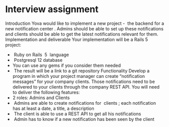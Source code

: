 # Interview assignment
Introduction
Yova would like to implement a new project - ​ the backend for a new notification center​ . Admins should be able to
set up these notifications and clients should be able to get the latest notifications relevant for them.
Implementation and deliverable
Your implementation will be a Rails 5 project:
- ​ Ruby on Rails​ ​ 5 ​ language
- ​ Postgresql 12​ database
- You can use any gems if you consider them needed
- ​ The result​ will be a link to a git repository
Functionality
Develop a program in which your project manager can create “notification messages” for your company clients.
Those notifications need to be delivered to your clients through the company REST API.
You will need to deliver the following features:
- 2 roles: Admins and Clients
- ​ Admins​ are able to create notifications for ​ clients​ ; each notification has at least a date, a title, a description
- ​ The client​ is able to use a REST API to get all his notifications
- ​ Admin​ has to know if a new notification has been seen by the ​ client
